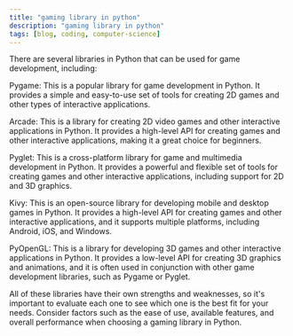 ```yaml
---
title: "gaming library in python"
description: "gaming library in python"
tags: [blog, coding, computer-science]
---
```



There are several libraries in Python that can be used for game development, including:

Pygame: This is a popular library for game development in Python. It provides a simple and easy-to-use set of tools for creating 2D games and other types of interactive applications.

Arcade: This is a library for creating 2D video games and other interactive applications in Python. It provides a high-level API for creating games and other interactive applications, making it a great choice for beginners.

Pyglet: This is a cross-platform library for game and multimedia development in Python. It provides a powerful and flexible set of tools for creating games and other interactive applications, including support for 2D and 3D graphics.

Kivy: This is an open-source library for developing mobile and desktop games in Python. It provides a high-level API for creating games and other interactive applications, and it supports multiple platforms, including Android, iOS, and Windows.

PyOpenGL: This is a library for developing 3D games and other interactive applications in Python. It provides a low-level API for creating 3D graphics and animations, and it is often used in conjunction with other game development libraries, such as Pygame or Pyglet.

All of these libraries have their own strengths and weaknesses, so it's important to evaluate each one to see which one is the best fit for your needs. Consider factors such as the ease of use, available features, and overall performance when choosing a gaming library in Python.



